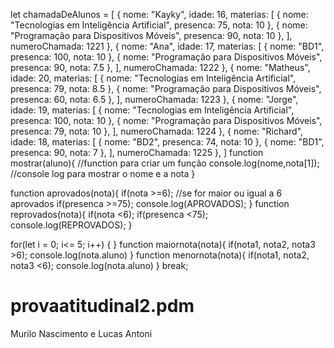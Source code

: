 

let chamadaDeAlunos = [
    {
        nome: "Kayky",
        idade: 16,
        materias: [
            {
                nome: "Tecnologias em Inteligência Artificial",
                presenca: 75,
                nota: 10
            },
            {
                nome: "Programação para Dispositivos Móveis",
                presenca: 90,
                nota: 10
            },
        ],
        numeroChamada: 1221
    },
    {
        nome: "Ana",
        idade: 17,
        materias: [
            {
                nome: "BD1",
                presenca: 100,
                nota: 10
            },
            {
                nome: "Programação para Dispositivos Móveis",
                presenca: 90,
                nota: 7.5
            },
        ],
        numeroChamada: 1222
    },
    {
        nome: "Matheus",
        idade: 20,
        materias: [
            {
                nome: "Tecnologias em Inteligência Artificial",
                presenca: 79,
                nota: 8.5
            },
            {
                nome: "Programação para Dispositivos Móveis",
                presenca: 60,
                nota: 6.5
            },
        ],
        numeroChamada: 1223
    },
    {
        nome: "Jorge",
        idade: 19,
        materias: [
            {
                nome: "Tecnologias em Inteligência Artificial",
                presenca: 100,
                nota: 10
            },
            {
                nome: "Programação para Dispositivos Móveis",
                presenca: 79,
                nota: 10
            },
        ],
        numeroChamada: 1224
    },
    {
        nome: "Richard",
        idade: 18,
        materias: [
            {
                nome: "BD2",
                presenca: 74,
                nota: 10
            },
            {
                nome: "BD1",
                presenca: 90,
                nota: 7
            },
        ],
        numeroChamada: 1225
    },
]
function mostrar(aluno){ //function para criar um função
    console.log(nome,nota[1]); //console log para mostrar o nome e a nota
}

function aprovados(nota){
    if(nota >=6); //se for maior ou igual a 6 aprovados
    if(presenca >=75);
    console.log(APROVADOS);
} 
function reprovados(nota){
    if(nota <6);
    if(presenca <75);
    console.log(REPROVADOS);
} 

for(let i = 0; i<= 5; i++) {
}
function maiornota(nota){
    if(nota1, nota2, nota3 >6);
    console.log(nota.aluno)
}
function menornota(nota){
    if(nota1, nota2, nota3 <6);
    console.log(nota.aluno)
}
break;

# provaatitudinal2.pdm 
Murilo Nascimento e  Lucas Antoni

   







